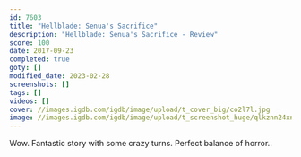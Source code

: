 ```yaml
---
id: 7603
title: "Hellblade: Senua's Sacrifice"
description: "Hellblade: Senua's Sacrifice - Review"
score: 100
date: 2017-09-23
completed: true
goty: []
modified_date: 2023-02-28
screenshots: []
tags: []
videos: []
cover: //images.igdb.com/igdb/image/upload/t_cover_big/co2l7l.jpg
image: //images.igdb.com/igdb/image/upload/t_screenshot_huge/qlkznn24xndeh1zalz5r.jpg
---
```

Wow. Fantastic story with some crazy turns. Perfect balance of horror..